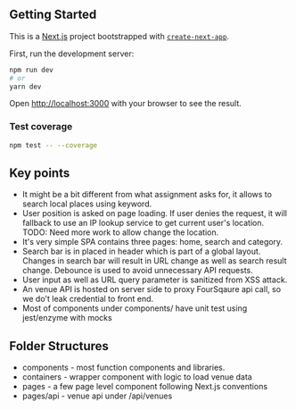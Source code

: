 ## Getting Started

This is a [Next.js](https://nextjs.org/) project bootstrapped with [`create-next-app`](https://github.com/zeit/next.js/tree/canary/packages/create-next-app).

First, run the development server:

```bash
npm run dev
# or
yarn dev
```

Open [http://localhost:3000](http://localhost:3000) with your browser to see the result.

### Test coverage

```bash
npm test -- --coverage
```

## Key points

- It might be a bit different from what assignment asks for, it allows to search local places using keyword.
- User position is asked on page loading. If user denies the request, it will fallback to use an IP lookup service to get current user's location. TODO: Need more work to allow change the location.
- It's very simple SPA contains three pages: home, search and category.
- Search bar is in placed in header which is part of a global layout. Changes in search bar will result in URL change as well as search result change. Debounce is used to avoid unnecessary API requests.
- User input as well as URL query parameter is sanitized from XSS attack.
- An venue API is hosted on server side to proxy FourSqaure api call, so we do't leak credential to front end.
- Most of components under components/ have unit test using jest/enzyme with mocks

## Folder Structures

- components - most function components and libraries.
- containers - wrapper component with logic to load venue data
- pages - a few page level component following Next.js conventions
- pages/api - venue api under /api/venues
